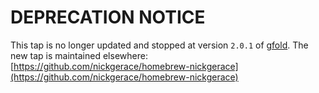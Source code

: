 # DEPRECATION NOTICE

This tap is no longer updated and stopped at version `2.0.1` of [gfold](https://github.com/nickgerace/gfold).
The new tap is maintained elsewhere: [https://github.com/nickgerace/homebrew-nickgerace](https://github.com/nickgerace/homebrew-nickgerace)
